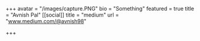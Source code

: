 +++
avatar = "/images/capture.PNG"
bio = "Something"
featured = true
title = "Avnish Pal"
[[social]]
title = "medium"
url = "www.medium.com/@avnish98"

+++
